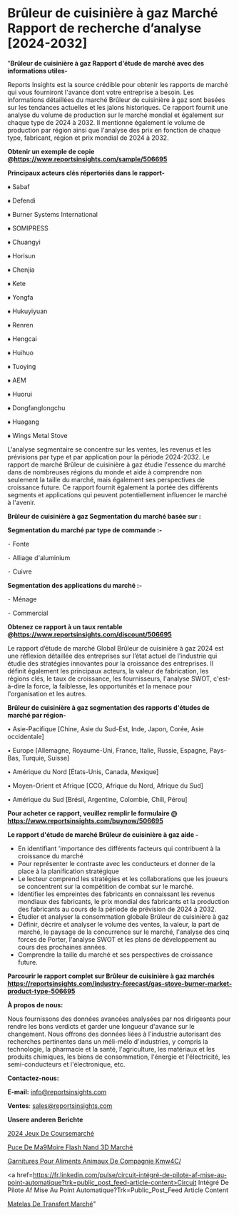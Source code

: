 # Brûleur de cuisinière à gaz Marché Rapport de recherche d’analyse [2024-2032]

"<strong>Brûleur de cuisinière à gaz Rapport d'étude de marché avec des informations utiles-</strong>

Reports Insights est la source crédible pour obtenir les rapports de marché qui vous fourniront l'avance dont votre entreprise a besoin. Les informations détaillées du marché Brûleur de cuisinière à gaz sont basées sur les tendances actuelles et les jalons historiques. Ce rapport fournit une analyse du volume de production sur le marché mondial et également sur chaque type de 2024 à 2032. Il mentionne également le volume de production par région ainsi que l'analyse des prix en fonction de chaque type, fabricant, région et prix mondial de 2024 à 2032.

<strong><b>Obtenir un exemple de copie @</b></strong><a href=https://www.reportsinsights.com/sample/506695><strong><b>https://www.reportsinsights.com/sample/506695</b></strong></a>

<b>Principaux acteurs clés répertoriés dans le rapport-</b>

<b> </b>♦ Sabaf 

♦ Defendi 

♦ Burner Systems International 

♦ SOMIPRESS 

♦ Chuangyi 

♦ Horisun 

♦ Chenjia 

♦ Kete 

♦ Yongfa 

♦ Hukuyiyuan 

♦ Renren 

♦ Hengcai 

♦ Huihuo 

♦ Tuoying 

♦ AEM 

♦ Huorui 

♦ Dongfanglongchu 

♦ Huagang 

♦ Wings Metal Stove

L'analyse segmentaire se concentre sur les ventes, les revenus et les prévisions par type et par application pour la période 2024-2032. Le rapport de marché Brûleur de cuisinière à gaz étudie l'essence du marché dans de nombreuses régions du monde et aide à comprendre non seulement la taille du marché, mais également ses perspectives de croissance future. Ce rapport fournit également la portée des différents segments et applications qui peuvent potentiellement influencer le marché à l'avenir.

<strong>Brûleur de cuisinière à gaz Segmentation du marché basée sur :</strong>

<strong>Segmentation du marché par type de commande :-</strong>

⁃ Fonte

⁃ Alliage d'aluminium

⁃ Cuivre

<strong>Segmentation des applications du marché :-</strong>

⁃ Ménage

⁃ Commercial

<strong><b>Obtenez ce rapport à un taux rentable @</b></strong><a href=https://www.reportsinsights.com/discount/506695><strong><b>https://www.reportsinsights.com/discount/506695</b></strong></a>

Le rapport d’étude de marché Global Brûleur de cuisinière à gaz 2024 est une réflexion détaillée des entreprises sur l’état actuel de l’industrie qui étudie des stratégies innovantes pour la croissance des entreprises. Il définit également les principaux acteurs, la valeur de fabrication, les régions clés, le taux de croissance, les fournisseurs, l'analyse SWOT, c'est-à-dire la force, la faiblesse, les opportunités et la menace pour l'organisation et les autres.

<strong>Brûleur de cuisinière à gaz segmentation des rapports d'études de marché par région-</strong>

• Asie-Pacifique [Chine, Asie du Sud-Est, Inde, Japon, Corée, Asie occidentale]

• Europe [Allemagne, Royaume-Uni, France, Italie, Russie, Espagne, Pays-Bas, Turquie, Suisse]

• Amérique du Nord [États-Unis, Canada, Mexique]

• Moyen-Orient et Afrique [CCG, Afrique du Nord, Afrique du Sud]

• Amérique du Sud [Brésil, Argentine, Colombie, Chili, Pérou]

<strong>Pour acheter ce rapport, veuillez remplir le formulaire @   <a href=https://www.reportsinsights.com/buynow/506695>https://www.reportsinsights.com/buynow/506695</a></strong>

<strong>Le rapport d'étude de marché Brûleur de cuisinière à gaz aide -</strong>
<ul>
  <li>En identifiant 'importance des différents facteurs qui contribuent à la croissance du marché</li>
  <li>Pour représenter le contraste avec les conducteurs et donner de la place à la planification stratégique</li>
  <li>Le lecteur comprend les stratégies et les collaborations que les joueurs se concentrent sur la compétition de combat sur le marché.</li>
  <li>Identifier les empreintes des fabricants en connaissant les revenus mondiaux des fabricants, le prix mondial des fabricants et la production des fabricants au cours de la période de prévision de 2024 à 2032.</li>
  <li>Étudier et analyser la consommation globale Brûleur de cuisinière à gaz</li>
  <li>Définir, décrire et analyser le volume des ventes, la valeur, la part de marché, le paysage de la concurrence sur le marché, l'analyse des cinq forces de Porter, l'analyse SWOT et les plans de développement au cours des prochaines années.</li>
  <li>Comprendre la taille du marché et ses perspectives de croissance future.</li>
</ul>

<strong>Parcourir le rapport complet sur Brûleur de cuisinière à gaz marchés <a href=https://reportsinsights.com/industry-forecast/gas-stove-burner-market-product-type-506695>https://reportsinsights.com/industry-forecast/gas-stove-burner-market-product-type-506695</a></strong>

<strong>À propos de nous:</strong>

Nous fournissons des données avancées analysées par nos dirigeants pour rendre les bons verdicts et garder une longueur d'avance sur le changement. Nous offrons des données liées à l'industrie autorisant des recherches pertinentes dans un méli-mélo d'industries, y compris la technologie, la pharmacie et la santé, l'agriculture, les matériaux et les produits chimiques, les biens de consommation, l'énergie et l'électricité, les semi-conducteurs et l'électronique, etc.

<strong>Contactez-nous:</strong>

<strong>E-mail:</strong> <a href=mailto:info@reportsinsights.com>info@reportsinsights.com</a>

<strong>Ventes</strong>: <a href=mailto:sales@reportsinsights.com>sales@reportsinsights.com</a>

<strong>Unsere anderen Berichte</strong>

<a href=https://www.linkedin.com/pulse/2024-jeux-de-coursemarch%C3%A9-domaines-croissance-qbwwf/>2024 Jeux De Coursemarché</a>

<a href=https://www.linkedin.com/pulse/puce-de-m%C3%A9moire-flash-nand-3d-march%C3%A9-2024-v27qc/>Puce De Ma9Moire Flash Nand 3D Marché</a>

<a href=https://www.linkedin.com/pulse/garnitures-pour-aliments-animaux-de-compagnie-kmw4c/>Garnitures Pour Aliments Animaux De Compagnie Kmw4C/</a>

<a href=https://fr.linkedin.com/pulse/circuit-intégré-de-pilote-af-mise-au-point-automatique?trk=public_post_feed-article-content>Circuit Intégré De Pilote Af Mise Au Point Automatique?Trk=Public_Post_Feed Article Content</a>

<a href=https://www.linkedin.com/pulse/matelas-de-transfert-march%C3%A9-rapport-analyse-yhjzf/>Matelas De Transfert Marché</a>"
